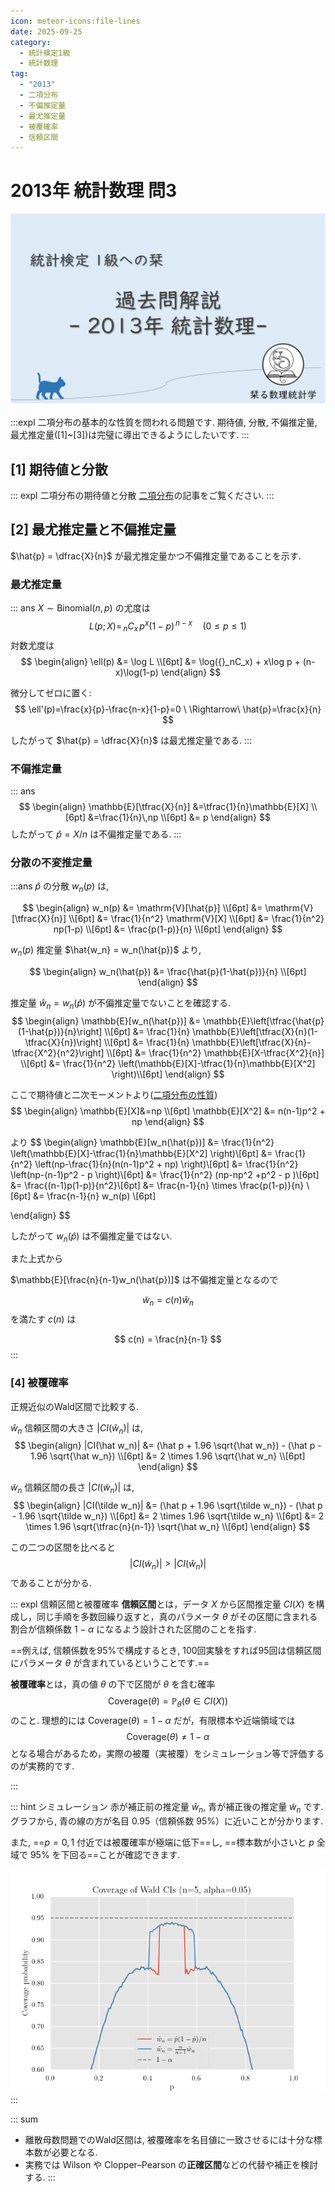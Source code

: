 ```yaml
---
icon: meteor-icons:file-lines
date: 2025-09-25
category:
  - 統計検定1級
  - 統計数理
tag:
  - "2013"
  - 二項分布
  - 不偏推定量
  - 最尤推定量
  - 被覆確率
  - 信頼区間
---
```


# 2013年 統計数理 問3

<div style="display: flex; gap: 10px; justify-content: center;">
  <img src="/assets/images/grade1_1/2013/thumbnail.png" style="max-width: 100%; height: auto;">
</div>

<AffiliateBook id="kakomon1213"/>


:::expl
二項分布の基本的な性質を問われる問題です.
期待値, 分散, 不偏推定量, 最尤推定量([1]~[3])は完璧に導出できるようにしたいです.
:::

## [1] 期待値と分散

::: expl 二項分布の期待値と分散
[二項分布](/posts/probability_distribution/binomial.md)の記事をご覧ください.
:::

## [2] 最尤推定量と不偏推定量

$\hat{p} = \dfrac{X}{n}$ が最尤推定量かつ不偏推定量であることを示す.

### 最尤推定量
::: ans
$X \sim \mathrm{Binomial}(n,p)$ の尤度は
$$
L(p;X)=\,{}_nC_x\, p^{x}(1-p)^{\,n-x}\quad(0\le p\le 1)
$$
対数尤度は
$$
\begin{align}
\ell(p) 
  &= \log L \\[6pt]
  &= \log({}_nC_x) 
     + x\log p 
     + (n-x)\log(1-p)
\end{align}
$$

微分してゼロに置く:
$$
\ell'(p)=\frac{x}{p}-\frac{n-x}{1-p}=0
\ \Rightarrow\ 
\hat{p}=\frac{x}{n}
$$

したがって $\hat{p} = \dfrac{X}{n}$ は最尤推定量である.
:::

### 不偏推定量
::: ans
$$
\begin{align}
\mathbb{E}[\tfrac{X}{n}]
&=\tfrac{1}{n}\mathbb{E}[X] \\[6pt]
&=\frac{1}{n}\,np \\[6pt]
&= p
\end{align}
$$
したがって $\hat{p}=X/n$ は不偏推定量である.
:::

### 分散の不変推定量

:::ans
$\hat{p}$ の分散 $w_n(p)$ は,

$$
\begin{align}
w_n(p) &= \mathrm{V}[\hat{p}] \\[6pt]
&= \mathrm{V}[\tfrac{X}{n}] \\[6pt]
&= \frac{1}{n^2} \mathrm{V}[X] \\[6pt]
&= \frac{1}{n^2} np(1-p) \\[6pt]
&= \frac{p(1-p)}{n} \\[6pt]
\end{align}
$$

$w_n(p)$ 推定量 $\hat{w_n} = w_n(\hat{p})$ より,

$$
\begin{align}
w_n(\hat{p}) &= \frac{\hat{p}(1-\hat{p})}{n} \\[6pt]
\end{align}
$$

推定量 $\hat{w}_n = w_n(\hat{p})$ が不偏推定量でないことを確認する.
$$
\begin{align}
\mathbb{E}[w_n(\hat{p})] &= \mathbb{E}\left[\tfrac{\hat{p}(1-\hat{p})}{n}\right] \\[6pt]
&= \frac{1}{n} \mathbb{E}\left[\tfrac{X}{n}(1-\tfrac{X}{n})\right] \\[6pt]
&= \frac{1}{n} \mathbb{E}\left[\tfrac{X}{n}-\tfrac{X^2}{n^2}\right] \\[6pt]
&= \frac{1}{n^2} \mathbb{E}[X-\tfrac{X^2}{n}] \\[6pt]
&= \frac{1}{n^2} \left(\mathbb{E}[X]-\tfrac{1}{n}\mathbb{E}[X^2] \right)\\[6pt]
\end{align}
$$

ここで期待値と二次モーメントより([二項分布の性質](/posts/probability_distribution/binomial.html#_4-分散))
$$
\begin{align}
\mathbb{E}[X]&=np \\[6pt]
\mathbb{E}[X^2] &= n(n-1)p^2 + np
\end{align}
$$

より
$$
\begin{align}
\mathbb{E}[w_n(\hat{p})] &= \frac{1}{n^2} \left(\mathbb{E}[X]-\tfrac{1}{n}\mathbb{E}[X^2] \right)\\[6pt]
&= \frac{1}{n^2} \left(np-\frac{1}{n}(n(n-1)p^2 + np) \right)\\[6pt]
&= \frac{1}{n^2} \left(np-(n-1)p^2 - p \right)\\[6pt]
&= \frac{1}{n^2} (np-np^2 +p^2 - p )\\[6pt]
&= \frac{(n-1)p(1-p)}{n^2}\\[6pt]
&= \frac{n-1}{n} \times \frac{p(1-p)}{n}  \\[6pt]
&= \frac{n-1}{n} w_n(p)  \\[6pt]

\end{align}
$$

したがって $w_n(\hat{p})$ は不偏推定量ではない.

また上式から

$\mathbb{E}[\frac{n}{n-1}w_n(\hat{p})]$ は不偏推定量となるので

$$
\tilde{w}_n = c(n)\hat{w}_n
$$
を満たす $c(n)$ は

$$
c(n) = \frac{n}{n-1}
$$
:::

### [4] 被覆確率
正規近似のWald区間で比較する.  

$\hat w_n$ 信頼区間の大きさ $|CI(\hat w_n)|$ は,
$$
\begin{align}
|CI(\hat w_n)| &= (\hat p + 1.96 \sqrt{\hat w_n}) - (\hat p - 1.96 \sqrt{\hat w_n}) \\[6pt]
&= 2 \times 1.96 \sqrt{\hat w_n} \\[6pt]
\end{align}
$$

$\tilde w_n$ 信頼区間の長さ $|CI(\tilde w_n)|$ は,
$$
\begin{align}
|CI(\tilde w_n)| &= (\hat p + 1.96 \sqrt{\tilde w_n}) - (\hat p - 1.96 \sqrt{\tilde w_n}) \\[6pt]
&= 2 \times 1.96 \sqrt{\tilde w_n} \\[6pt]
&= 2 \times 1.96 \sqrt{\tfrac{n}{n-1}} \sqrt{\hat w_n} \\[6pt]
\end{align}
$$


この二つの区間を比べると
$$
|CI(\tilde w_n)| > |CI(\hat w_n)|
$$
であることが分かる.

::: expl 信頼区間と被覆確率
**信頼区間**とは，データ $X$ から区間推定量 $CI(X)$ を構成し，同じ手順を多数回繰り返すと，真のパラメータ $\theta$ がその区間に含まれる割合が信頼係数 $1-\alpha$ になるよう設計された区間のことを指す.

==例えば, 信頼係数を95%で構成するとき, 100回実験をすれば95回は信頼区間にパラメータ $\theta$ が含まれているということです.==

**被覆確率**とは，真の値 $\theta$ の下で区間が $\theta$ を含む確率
$$
\mathrm{Coverage}(\theta)=\mathbb{P}_\theta \bigl(\theta\in CI(X)\bigr)
$$
のこと. 理想的には $\mathrm{Coverage}(\theta)=1-\alpha$ だが，有限標本や近端領域では
$$
\mathrm{Coverage}(\theta)\neq 1-\alpha
$$
となる場合があるため，実際の被覆（実被覆）をシミュレーション等で評価するのが実務的です.

:::

::: hint シミュレーション
赤が補正前の推定量 $\hat w_n$, 青が補正後の推定量 $\tilde w_n$ です.
グラフから, 青の線の方が名目 $0.95$（信頼係数 $95\%$）に近いことが分かります.

また, ==$p=0,1$ 付近では被覆確率が極端に低下==し, ==標本数が小さいと $p$ 全域で $95\%$ を下回る==ことが確認できます.

<div style="display: flex; gap: 10px; justify-content: center;">
  <img src="/assets/images/grade1_1/2013/wald_coverage_n.gif" style="max-width: 100%; height: auto;">
</div>
:::

::: sum
- 離散母数問題でのWald区間は, 被覆確率を名目値に一致させるには十分な標本数が必要となる.
- 実務では Wilson や Clopper–Pearson の**正確区間**などの代替や補正を検討する.
:::
